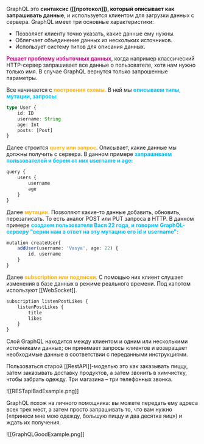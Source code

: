 GraphQL это **синтаксис ([[протокол]]), который описывает как запрашивать данные**, и используется клиентом для загрузки данных с сервера. GraphQL имеет три основные характеристики:

-   Позволяет клиенту точно указать, какие данные ему нужны.
-   Облегчает объединение данных из нескольких источников.
-   Использует систему типов для описания данных.

<span style="font-weight: bold; color: mediumvioletred;">Решает проблему избыточных данных</span>, когда например классический HTTP-сервер запрашивает все данные о пользователе, хотя нам нужно только имя. В случае GraphQL вернутся только запрошенные параметры.

Все начинается с <span style="font-weight: bold; color: #FFB514;">построения схемы.</span> В ней мы <span style="font-weight: bold; color: deepskyblue;">описываем типы, мутации, запросы:</span>
```ts
type User {
	id: ID
	username: String
	age: Int
	posts: [Post]
}
```

Далее строится <span style="font-weight: bold; color: #FFB514;">query или запрос</span>. Описывает, какие данные мы должны получить с сервера.
В данном примере <span style="font-weight: bold; color: deepskyblue;">запрашиваем пользователей и берем от них username и age:</span>
```ts
query {
	users {
		username
		age
	}
}
```

Далее <span style="font-weight: bold; color: #FFB514;">мутации.</span> Позволяют какие-то данные добавить, обновить, перезаписать. То есть аналог POST или  PUT запроса в HTTP.
В данном примере <span style="font-weight: bold; color: deepskyblue;">создаем пользователя Вася 22 года, и говорим GraphQL-серверу "верни нам в ответ на эту мутацию его id и username":</span>
```ts
mutation createUser{
	addUser(username: 'Vasya', age: 22) {
		id, username
	}
}
```

Далее <span style="font-weight: bold; color: #FFB514;">subscription или подписки. </span> С помощью них клиент слушает изменения в базе данных в режиме реального времени. Под капотом используют [[WebSocket]].
```ts 
subscription listenPostLikes {
	listenPostLikes {
		title 
		likes
	}
}
```

Слой GraphQL находится между клиентом и одним или несколькими источниками данных; он принимает запросы клиентов и возвращает необходимые данные в соответствии с переданными инструкциями.

Пользоваться старой [[RestAPI]]-моделью это как заказывать пиццу, затем заказывать доставку продуктов, а затем звонить в химчистку, чтобы забрать одежду. Три магазина – три телефонных звонка.

![[RESTapiBadExample.png]]

GraphQL похож на личного помощника: вы можете передать ему адреса всех трех мест, а затем просто запрашивать то, что вам нужно («принеси мне мою одежду, большую пиццу и два десятка яиц») и ждать их получения.

![[GraphQLGoodExample.png]]